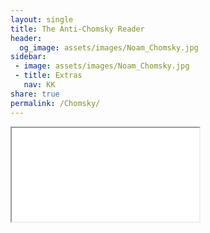 ```yaml
---
layout: single
title: The Anti-Chomsky Reader
header:
  og_image: assets/images/Noam_Chomsky.jpg
sidebar:
 - image: assets/images/Noam_Chomsky.jpg
 - title: Extras  
   nav: KK
share: true
permalink: /Chomsky/
---
```






<div class="pdfcontainer">
<iframe class="responsive-iframe" src="/assets/pdfs/Anti-Chomsky-Reader.pdf"></iframe>
</div>
